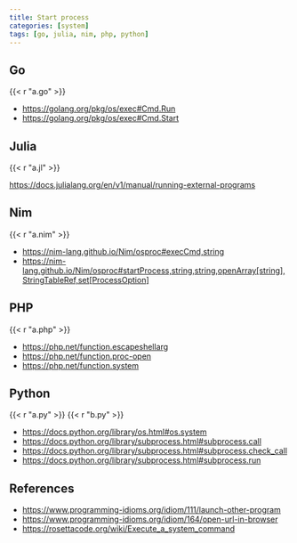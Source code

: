 ```yaml
---
title: Start process
categories: [system]
tags: [go, julia, nim, php, python]
---
```


## Go

{{< r "a.go" >}}

- <https://golang.org/pkg/os/exec#Cmd.Run>
- <https://golang.org/pkg/os/exec#Cmd.Start>

## Julia

{{< r "a.jl" >}}

<https://docs.julialang.org/en/v1/manual/running-external-programs>

## Nim

{{< r "a.nim" >}}

- <https://nim-lang.github.io/Nim/osproc#execCmd,string>
- <https://nim-lang.github.io/Nim/osproc#startProcess,string,string,openArray[string],StringTableRef,set[ProcessOption]>

## PHP

{{< r "a.php" >}}

- <https://php.net/function.escapeshellarg>
- <https://php.net/function.proc-open>
- <https://php.net/function.system>

## Python

{{< r "a.py" >}}
{{< r "b.py" >}}

- <https://docs.python.org/library/os.html#os.system>
- <https://docs.python.org/library/subprocess.html#subprocess.call>
- <https://docs.python.org/library/subprocess.html#subprocess.check_call>
- <https://docs.python.org/library/subprocess.html#subprocess.run>

## References

- <https://www.programming-idioms.org/idiom/111/launch-other-program>
- <https://www.programming-idioms.org/idiom/164/open-url-in-browser>
- <https://rosettacode.org/wiki/Execute_a_system_command>
